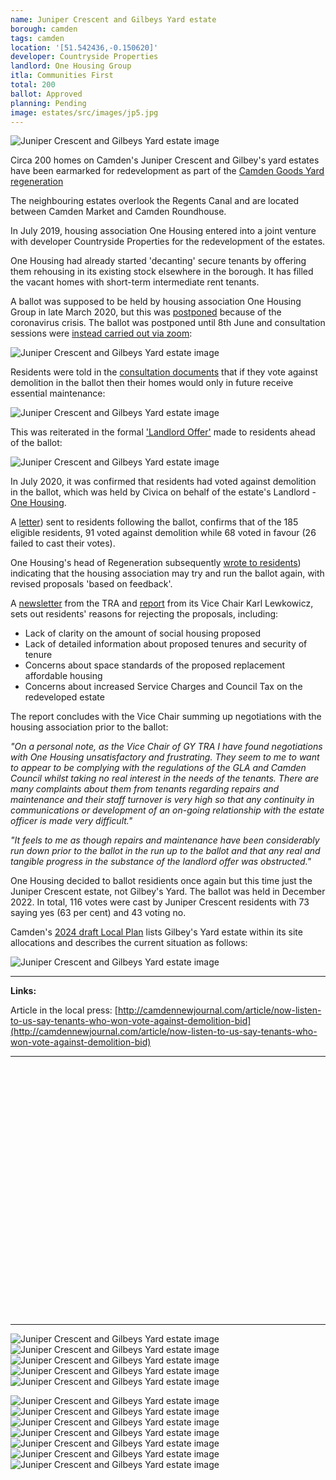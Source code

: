 ```yaml
---
name: Juniper Crescent and Gilbeys Yard estate 
borough: camden
tags: camden
location: '[51.542436,-0.150620]'
developer: Countryside Properties
landlord: One Housing Group
itla: Communities First
total: 200
ballot: Approved
planning: Pending
image: estates/src/images/jp5.jpg
---
```

![Juniper Crescent and Gilbeys Yard estate image](src/images/jp5.jpg)

Circa 200 homes on Camden's Juniper Crescent and Gilbey's yard estates have been earmarked for redevelopment as part of the [Camden Goods Yard regeneration](https://www.camden.gov.uk/documents/20142/145786127/Site+Allocations+2020+-+05+Camden+Goods+Yard.pdf)

The neighbouring estates overlook the Regents Canal and are located between Camden Market and Camden Roundhouse.

In July 2019, housing association One Housing entered into a joint venture with developer Countryside Properties for the redevelopment of the estates.

One Housing had already started 'decanting' secure tenants by offering them rehousing in its existing stock elsewhere in the borough. It has filled the vacant homes with short-term intermediate rent tenants.

A ballot was supposed to be held by housing association One Housing Group in late March 2020, but this was [postponed](https://onehousing.co.uk/__data/assets/pdf_file/0020/16319/Juniper-Crescent-and-Gilbeys-Yard-project-FAQs-2020.pdf) because of the coronavirus crisis. The ballot was postponed until 8th June and consultation sessions were [instead carried out via zoom](https://onehousing.co.uk/__data/assets/pdf_file/0019/17416/Juniper-Crescent-and-Gilbeys-Yard-News-May-2020.pdf):

![Juniper Crescent and Gilbeys Yard estate image](src/images/juniperzoom.png)

Residents were told in the [consultation documents](/images/juniperno.pdf) that if they vote against demolition in the ballot then their homes would only in future receive essential maintenance:

![Juniper Crescent and Gilbeys Yard estate image](src/images/juniperno.png)

This was reiterated in the formal ['Landlord Offer'](/images/juniperoffer.pdf) made to residents ahead of the ballot:

![Juniper Crescent and Gilbeys Yard estate image](src/images/juniperyesno.png)

In July 2020, it was confirmed that residents had voted against demolition in the ballot, which was held by Civica on behalf of the estate's Landlord - [One Housing](https://www.onehousing.co.uk/).

A [letter](http://estatewatch.london/images/gilbeyresults.jpg)) sent to residents following the ballot, confirms that of the 185 eligible residents, 91 voted against demolition while 68 voted in favour (26 failed to cast their votes).

One Housing's head of Regeneration subsequently [wrote to residents](http://estatewatch.london/images/gilbeyletter.jpg)) indicating that the housing association may try and run the ballot again, with revised proposals 'based on feedback'.

A [newsletter](http://estatewatch.london/images/gilbeynewsletter.pdf) from the TRA and [report](http://estatewatch.london/images/gilbeyreport.pdf) from its Vice Chair Karl Lewkowicz, sets out residents' reasons for rejecting the proposals, including:

* Lack of clarity on the amount of social housing proposed
* Lack of detailed information about proposed tenures and security of tenure
* Concerns about space standards of the proposed replacement affordable housing
* Concerns about increased Service Charges and Council Tax on the redeveloped estate

The report concludes with the Vice Chair summing up negotiations with the housing association prior to the ballot:

_"On a personal note, as the Vice Chair of GY TRA I have found negotiations with One Housing unsatisfactory and frustrating. They seem to me to want to appear to be complying with the regulations of the GLA and Camden Council whilst taking no real interest in the needs of the tenants. There are many complaints about them from tenants regarding repairs and maintenance and their staff turnover is very high so that any continuity in communications or development of an on-going relationship with the estate officer is made very difficult."_

_"It feels to me as though repairs and maintenance have been considerably run down prior to the ballot in the run up to the ballot and that any real and tangible progress in the substance of the landlord offer was obstructed."_

One Housing decided to ballot residients once again but this time just the Juniper Crescent estate, not Gilbey's Yard. The ballot was held in December 2022. In total, 116 votes were cast by Juniper Crescent residents with 73 saying yes (63 per cent) and 43 voting no. 

Camden's [2024 draft Local Plan](https://res.cloudinary.com/commonplace-digital-limited/image/upload/v1705053253/projects/6544c670ccc53fe121da307b/media-upload/Draft%20Local%20Plan%20-%20Chapter%204%20-%20Central%20Camden.pdf/enqrxvow32pawu4yhyw1.pdf) lists Gilbey's Yard estate within its site allocations and describes the current situation as follows:

![Juniper Crescent and Gilbeys Yard estate image](src/images/gilbey2024.png)

---

__Links:__

Article in the local press: [http://camdennewjournal.com/article/now-listen-to-us-say-tenants-who-won-vote-against-demolition-bid](http://camdennewjournal.com/article/now-listen-to-us-say-tenants-who-won-vote-against-demolition-bid)

---

<!------------THE CODE BELOW RENDERS THE MAP - DO NOT EDIT! ---------------------------->

<div id="map" style="width: 100%; height: 400px;"></div>

<script>
  var map = L.map('map').setView({{ location }}, 13);
  L.tileLayer('https://tile.openstreetmap.org/{z}/{x}/{y}.png', {
  maxZoom: 19,
attribution: '&copy; <a href="http://www.openstreetmap.org/copyright">OpenStreetMap</a>'
}).addTo(map);
var circle = L.circle({{ location }}, {
    color: 'red',
    fillColor: '#f03',
    fillOpacity: 0.5,
    radius: 500
}).addTo(map);
</script>

---

![Juniper Crescent and Gilbeys Yard estate image](src/images/jp12.jpg)
  ![Juniper Crescent and Gilbeys Yard estate image](src/images/jp1.jpg)
  ![Juniper Crescent and Gilbeys Yard estate image](src/images/jp2.jpg)
  ![Juniper Crescent and Gilbeys Yard estate image](src/images/jp3.jpg)
  ![Juniper Crescent and Gilbeys Yard estate image](src/images/jp4.jpg)
  
  ![Juniper Crescent and Gilbeys Yard estate image](src/images/jp6.jpg)
  ![Juniper Crescent and Gilbeys Yard estate image](src/images/jp7.jpg)
  ![Juniper Crescent and Gilbeys Yard estate image](src/images/jp8.jpg)
  ![Juniper Crescent and Gilbeys Yard estate image](src/images/jp9.jpg)
  ![Juniper Crescent and Gilbeys Yard estate image](src/images/jp10.jpg)
  ![Juniper Crescent and Gilbeys Yard estate image](src/images/jp11.jpg)
  ![Juniper Crescent and Gilbeys Yard estate image](src/images/junipercrescent.jpg)

